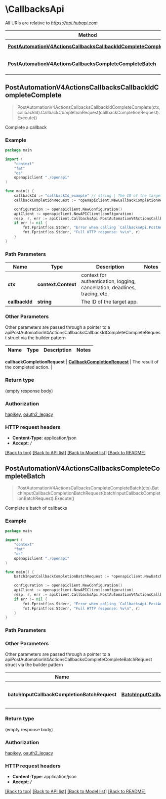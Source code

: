# \CallbacksApi

All URIs are relative to *https://api.hubapi.com*

Method | HTTP request | Description
------------- | ------------- | -------------
[**PostAutomationV4ActionsCallbacksCallbackIdCompleteComplete**](CallbacksApi.md#PostAutomationV4ActionsCallbacksCallbackIdCompleteComplete) | **Post** /automation/v4/actions/callbacks/{callbackId}/complete | Complete a callback
[**PostAutomationV4ActionsCallbacksCompleteCompleteBatch**](CallbacksApi.md#PostAutomationV4ActionsCallbacksCompleteCompleteBatch) | **Post** /automation/v4/actions/callbacks/complete | Complete a batch of callbacks



## PostAutomationV4ActionsCallbacksCallbackIdCompleteComplete

> PostAutomationV4ActionsCallbacksCallbackIdCompleteComplete(ctx, callbackId).CallbackCompletionRequest(callbackCompletionRequest).Execute()

Complete a callback



### Example

```go
package main

import (
    "context"
    "fmt"
    "os"
    openapiclient "./openapi"
)

func main() {
    callbackId := "callbackId_example" // string | The ID of the target app.
    callbackCompletionRequest := *openapiclient.NewCallbackCompletionRequest(map[string]string{"key": "Inner_example"}) // CallbackCompletionRequest | The result of the completed action.

    configuration := openapiclient.NewConfiguration()
    apiClient := openapiclient.NewAPIClient(configuration)
    resp, r, err := apiClient.CallbacksApi.PostAutomationV4ActionsCallbacksCallbackIdCompleteComplete(context.Background(), callbackId).CallbackCompletionRequest(callbackCompletionRequest).Execute()
    if err != nil {
        fmt.Fprintf(os.Stderr, "Error when calling `CallbacksApi.PostAutomationV4ActionsCallbacksCallbackIdCompleteComplete``: %v\n", err)
        fmt.Fprintf(os.Stderr, "Full HTTP response: %v\n", r)
    }
}
```

### Path Parameters


Name | Type | Description  | Notes
------------- | ------------- | ------------- | -------------
**ctx** | **context.Context** | context for authentication, logging, cancellation, deadlines, tracing, etc.
**callbackId** | **string** | The ID of the target app. | 

### Other Parameters

Other parameters are passed through a pointer to a apiPostAutomationV4ActionsCallbacksCallbackIdCompleteCompleteRequest struct via the builder pattern


Name | Type | Description  | Notes
------------- | ------------- | ------------- | -------------

 **callbackCompletionRequest** | [**CallbackCompletionRequest**](CallbackCompletionRequest.md) | The result of the completed action. | 

### Return type

 (empty response body)

### Authorization

[hapikey](../README.md#hapikey), [oauth2_legacy](../README.md#oauth2_legacy)

### HTTP request headers

- **Content-Type**: application/json
- **Accept**: */*

[[Back to top]](#) [[Back to API list]](../README.md#documentation-for-api-endpoints)
[[Back to Model list]](../README.md#documentation-for-models)
[[Back to README]](../README.md)


## PostAutomationV4ActionsCallbacksCompleteCompleteBatch

> PostAutomationV4ActionsCallbacksCompleteCompleteBatch(ctx).BatchInputCallbackCompletionBatchRequest(batchInputCallbackCompletionBatchRequest).Execute()

Complete a batch of callbacks



### Example

```go
package main

import (
    "context"
    "fmt"
    "os"
    openapiclient "./openapi"
)

func main() {
    batchInputCallbackCompletionBatchRequest := *openapiclient.NewBatchInputCallbackCompletionBatchRequest([]openapiclient.CallbackCompletionBatchRequest{*openapiclient.NewCallbackCompletionBatchRequest("CallbackId_example", map[string]string{"key": "Inner_example"})}) // BatchInputCallbackCompletionBatchRequest | The result of the completed action.

    configuration := openapiclient.NewConfiguration()
    apiClient := openapiclient.NewAPIClient(configuration)
    resp, r, err := apiClient.CallbacksApi.PostAutomationV4ActionsCallbacksCompleteCompleteBatch(context.Background()).BatchInputCallbackCompletionBatchRequest(batchInputCallbackCompletionBatchRequest).Execute()
    if err != nil {
        fmt.Fprintf(os.Stderr, "Error when calling `CallbacksApi.PostAutomationV4ActionsCallbacksCompleteCompleteBatch``: %v\n", err)
        fmt.Fprintf(os.Stderr, "Full HTTP response: %v\n", r)
    }
}
```

### Path Parameters



### Other Parameters

Other parameters are passed through a pointer to a apiPostAutomationV4ActionsCallbacksCompleteCompleteBatchRequest struct via the builder pattern


Name | Type | Description  | Notes
------------- | ------------- | ------------- | -------------
 **batchInputCallbackCompletionBatchRequest** | [**BatchInputCallbackCompletionBatchRequest**](BatchInputCallbackCompletionBatchRequest.md) | The result of the completed action. | 

### Return type

 (empty response body)

### Authorization

[hapikey](../README.md#hapikey), [oauth2_legacy](../README.md#oauth2_legacy)

### HTTP request headers

- **Content-Type**: application/json
- **Accept**: */*

[[Back to top]](#) [[Back to API list]](../README.md#documentation-for-api-endpoints)
[[Back to Model list]](../README.md#documentation-for-models)
[[Back to README]](../README.md)

